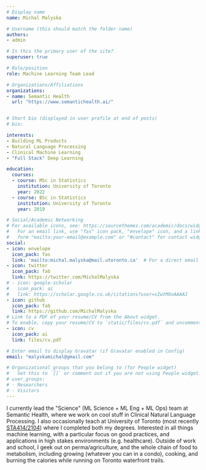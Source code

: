 ```yaml
---
# Display name
name: Michal Malyska

# Username (this should match the folder name)
authors:
- admin

# Is this the primary user of the site?
superuser: true

# Role/position
role: Machine Learning Team Lead

# Organizations/Affiliations
organizations:
- name: Semantic Health
  url: "https://www.semantichealth.ai/"


# Short bio (displayed in user profile at end of posts)
# bio:

interests:
- Building ML Products
- Natural Language Processing
- Clinical Machine Learning
- "Full Stack" Deep Learning

education:
  courses:
  - course: MSc in Statistics
    institution: University of Toronto
    year: 2022
  - course: BSc in Statistics
    institution: University of Toronto
    year: 2019

# Social/Academic Networking
# For available icons, see: https://sourcethemes.com/academic/docs/widgets/#icons
#   For an email link, use "fas" icon pack, "envelope" icon, and a link in the
#   form "mailto:your-email@example.com" or "#contact" for contact widget.
social:
- icon: envelope
  icon_pack: fas
  link: 'mailto:michal.malyska@mail.utoronto.ca'  # For a direct email link, use "mailto:test@example.org".
- icon: twitter
  icon_pack: fab
  link: https://twitter.com/MichalMalyska
# - icon: google-scholar
#   icon_pack: ai
#   link: https://scholar.google.co.uk/citations?user=sIwtMXoAAAAJ
- icon: github
  icon_pack: fab
  link: https://github.com/MichalMalyska
# Link to a PDF of your resume/CV from the About widget.
# To enable, copy your resume/CV to `static/files/cv.pdf` and uncomment the lines below.
- icon: cv
  icon_pack: ai
  link: files/cv.pdf

# Enter email to display Gravatar (if Gravatar enabled in Config)
email: "malyskamichal@gmail.com"

# Organizational groups that you belong to (for People widget)
#   Set this to `[]` or comment out if you are not using People widget.
# user_groups:
# - Researchers
# - Visitors
---
```


I currently lead the "Science" (ML Science + ML Eng + ML Ops) team at Semantic Health, where we work on cool stuff in Clinical
Natural Language Processing. 
I also occasionally teach at University of Toronto (most recently [STA414/2104](https://duvenaud.github.io/sta414/)) where I completed both my degrees. 
Interested in all things machine learning, with a particular focus on good practices, and applications in high stakes environments (e.g. healthcare). 
Outside of work and school, I geek out on perma/agriculture, and the whole chain of food to metabolism, including growing (whatever you can in a condo), cooking, and burning the calories while running on Toronto waterfront trails.